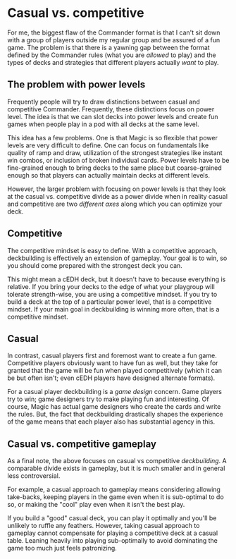 # Casual vs. competitive

For me, the biggest flaw of the Commander format is that I can't sit down with a group of players outside my regular group and be assured of a fun game. The problem is that there is a yawning gap between the format defined by the Commander rules (what you are *allowed* to play) and the types of decks and strategies that different players actually *want* to play.

## The problem with power levels

Frequently people will try to draw distinctions between casual and competitive Commander. Frequently, these distinctions focus on power level. The idea is that we can slot decks into power levels and create fun games when people play in a pod with all decks at the same level. 

This idea has a few problems. One is that Magic is so flexible that power levels are very difficult to define. One can focus on fundamentals like quality of ramp and draw, utilization of the strongest strategies like instant win combos, or inclusion of broken individual cards. Power levels have to be fine-grained enough to bring decks to the same place but coarse-grained enough so that players can actually maintain decks at different levels. 

However, the larger problem with focusing on power levels is that they look at the casual vs. competitive divide as a power divide when in reality casual and competitive are two *different axes* along which you can optimize your deck. 

## Competitive

The competitive mindset is easy to define. With a competitive approach, deckbuilding is effectively an extension of gameplay. Your goal is to win, so you should come prepared with the strongest deck you can. 

This might mean a cEDH deck, but it doesn't have to because everything is relative. If you bring your decks to the edge of what your playgroup will tolerate strength-wise, you are using a competitive mindset. If you try to build a deck at the top of a particular power level, that is a competitive mindset. If your main goal in deckbuilding is winning more often, that is a competitive mindset.

## Casual

In contrast, casual players first and foremost want to create a fun game. Competitive players obviously want to have fun as well, but they take for granted that the game will be fun when played competitively (which it can be but often isn't; even cEDH players have designed alternate formats).

For a casual player deckbuilding is a *game design* concern. Game players try to win; game designers try to make playing fun and interesting. Of course, Magic has actual game designers who create the cards and write the rules. But, the fact that deckbuilding drastically shapes the experience of the game means that each player also has substantial agency in this. 

## Casual vs. competitive gameplay

As a final note, the above focuses on casual vs competitive *deckbuilding*. A comparable divide exists in gameplay, but it is much smaller and in general less controversial.

For example, a casual approach to gameplay means considering allowing take-backs, keeping players in the game even when it is sub-optimal to do so, or making the "cool" play even when it isn't the best play.

If you build a "good" casual deck, you can play it optimally and you'll be unlikely to ruffle any feathers. However, taking casual approach to gameplay cannot compensate for playing a competitive deck at a casual table. Leaning heavily into playing sub-optimally to avoid dominating the game too much just feels patronizing.
